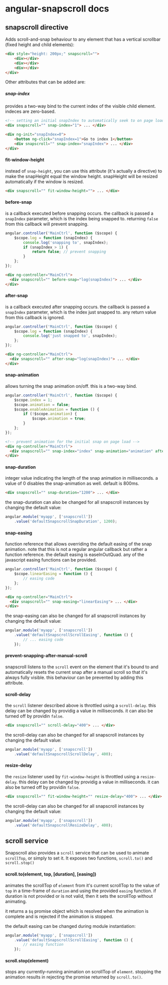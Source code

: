 # angular-snapscroll docs

## snapscroll directive
Adds scroll-and-snap behaviour to any element that has a vertical scrollbar (fixed height and child elements):
```html
<div style="height: 200px;" snapscroll="">
    <div></div>
    <div></div>
    <div></div>
</div>
```

Other attributes that can be added are:

##### snap-index
provides a two-way bind to the current index of the visible child element. indeces are zero-based.
```html
<!-- setting an initial snapIndex to automatically seek to on page load -->
<div snapscroll="" snap-index="1"> ... </div>
```
```html
<div ng-init="snapIndex=0">
    <button ng-click="snapIndex=1">Go to index 1</button>
    <div snapscroll="" snap-index="snapIndex"> ... </div>
</div>
```

#### fit-window-height
instead of `snap-height`, you can use this attribute (it's actually a directive) to make the snapHeight equal the window height. snapHeight will be resized automatically if the window is resized.
```html
<div snapscroll="" fit-window-height=""> ... </div>
```

#### before-snap
is a callback executed before snapping occurs. the callback is passed a `snapIndex` parameter, which is the index being snapped to. returning `false` from this callback will prevent snapping.
```javascript
angular.controller('MainCtrl', function ($scope) {
    $scope.log = function (snapIndex) {
        console.log('snapping to', snapIndex);
        if (snapIndex > 1) {
            return false; // prevent snapping
        }
    };
});
```
```html
<div ng-controller="MainCtrl">
  <div snapscroll="" before-snap="log(snapIndex)"> ... </div>
</div>
```

#### after-snap
is a callback executed after snapping occurs. the callback is passed a `snapIndex` parameter, which is the index just snapped to. any return value from this callback is ignored.
```javascript
angular.controller('MainCtrl', function ($scope) {
    $scope.log = function (snapIndex) {
        console.log('just snapped to', snapIndex);
    };
});
```
```html
<div ng-controller="MainCtrl">
  <div snapscroll="" after-snap="log(snapIndex)"> ... </div>
</div>
```

#### snap-animation
allows turning the snap animation on/off. this is a two-way bind.
```javascript
angular.controller('MainCtrl', function ($scope) {
    $scope.index = 1;
    $scope.animation = false;
    $scope.enableAnimation = function () {
        if (!$scope.animation) {
            $scope.animation = true;
        }
    };
});
```
```html
<!-- prevent animation for the initial snap on page load -->
<div ng-controller="MainCtrl">
  <div snapscroll="" snap-index="index" snap-animation="animation" after-snap="enableAnimation()"> ... </div>
</div>
```

#### snap-duration
integer value indicating the length of the snap animation in milliseconds. a value of 0 disables the snap-animation as well. default is 800ms.
```html
<div snapscroll="" snap-duration="1200"> ... </div>
```
the snap-duration can also be changed for all snapscroll instances by changing the default value:
```javascript
angular.module('myapp', ['snapscroll'])
    .value('defaultSnapscrollSnapDuration', 1200);
```

#### snap-easing
function reference that allows overriding the default easing of the snap animation. note that this is not a regular angular callback but rather a function reference. the default easing is easeInOutQuad. any of the javascript easing functions can be provided.
```javascript
angular.controller('MainCtrl', function ($scope) {
    $scope.linearEasing = function () {
        // easing code
    };
});
```
```html
<div ng-controller="MainCtrl">
  <div snapscroll="" snap-easing="linearEasing"> ... </div>
</div>
```
the snap-easing can also be changed for all snapscroll instances by changing the default value:
```javascript
angular.module('myapp', ['snapscroll'])
    .value('defaultSnapscrollScrollEasing', function () {
        // ... easing code
    });
```

#### prevent-snapping-after-manual-scroll
snapscroll listens to the `scroll` event on the element that it's bound to and automatically resets the current snap after a manual scroll so that it's always fully visible. this behaviour can be prevented by adding this attribute.

#### scroll-delay
the `scroll` listener described above is throttled using a `scroll-delay`. this delay can be changed by providig a value in milliseconds. it can also be turned off by providin `false`.
```html
<div snapscroll="" scroll-delay="400"> ... </div>
```
the scroll-delay can also be changed for all snapscroll instances by changing the default value:
```javascript
angular.module('myapp', ['snapscroll'])
    .value('defaultSnapscrollScrollDelay', 400);
```

#### resize-delay
the `resize` listener used by `fit-window-height` is throttled using a `resize-delay`. this delay can be changed by providig a value in milliseconds. it can also be turned off by providin `false`.
```html
<div snapscroll="" fit-window-height="" resize-delay="400"> ... </div>
```
the scroll-delay can also be changed for all snapscroll instances by changing the default value:
```javascript
angular.module('myapp', ['snapscroll'])
    .value('defaultSnapscrollResizeDelay', 400);
```

## scroll service
Snapscroll also provides a `scroll` service that can be used to animate `scrollTop`, or simply to set it. It exposes two functions, `scroll.to()` and `scroll.stop()`

#### scroll.to(element, top, [duration], [easing])
animates the scrollTop of `element` from it's current scrollTop to the value of `top` in a time-frame of `duration` and using the provided `easing` function. if duration is not provided or is not valid, then it sets the scrollTop without animating.

it returns a `$q` promise object which is resolved when the animation is complete and is rejected if the animation is stopped.

the default easing can be changed during module instantiation:
```javascript
angular.module('myapp', ['snapscroll'])
    .value('defaultSnapscrollScrollEasing', function () {
        // easing function
    });
```

#### scroll.stop(element)
stops any currently-running animation on scrollTop of `element`. stopping the animation results in rejecting the promise returned by `scroll.to()`.
